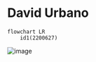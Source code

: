 # David Urbano
```mermaid
flowchart LR
    id1(2200627)
```
![image](https://github.com/saadeghi/saadeghi/blob/master/dino.gif)
